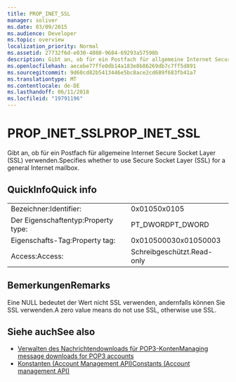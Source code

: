 ```yaml
---
title: PROP_INET_SSL
manager: soliver
ms.date: 03/09/2015
ms.audience: Developer
ms.topic: overview
localization_priority: Normal
ms.assetid: 27732f6d-e030-4080-9684-69293a57598b
description: Gibt an, ob für ein Postfach für allgemeine Internet Secure Socket Layer (SSL) verwenden.
ms.openlocfilehash: aecebe77ffe0db14a183e8b86269db7c7ff5d891
ms.sourcegitcommit: 9d60cd82b5413446e5bc8ace2cd689f683fb41a7
ms.translationtype: MT
ms.contentlocale: de-DE
ms.lasthandoff: 06/11/2018
ms.locfileid: "19791196"
---
```

# <a name="propinetssl"></a><span data-ttu-id="a7012-103">PROP_INET_SSL</span><span class="sxs-lookup"><span data-stu-id="a7012-103">PROP_INET_SSL</span></span>

<span data-ttu-id="a7012-104">Gibt an, ob für ein Postfach für allgemeine Internet Secure Socket Layer (SSL) verwenden.</span><span class="sxs-lookup"><span data-stu-id="a7012-104">Specifies whether to use Secure Socket Layer (SSL) for a general Internet mailbox.</span></span>
  
## <a name="quick-info"></a><span data-ttu-id="a7012-105">QuickInfo</span><span class="sxs-lookup"><span data-stu-id="a7012-105">Quick info</span></span>

|||
|:-----|:-----|
|<span data-ttu-id="a7012-106">Bezeichner:</span><span class="sxs-lookup"><span data-stu-id="a7012-106">Identifier:</span></span>  <br/> |<span data-ttu-id="a7012-107">0x0105</span><span class="sxs-lookup"><span data-stu-id="a7012-107">0x0105</span></span>  <br/> |
|<span data-ttu-id="a7012-108">Der Eigenschaftentyp:</span><span class="sxs-lookup"><span data-stu-id="a7012-108">Property type:</span></span>  <br/> |<span data-ttu-id="a7012-109">PT_DWORD</span><span class="sxs-lookup"><span data-stu-id="a7012-109">PT_DWORD</span></span>  <br/> |
|<span data-ttu-id="a7012-110">Eigenschafts-Tag:</span><span class="sxs-lookup"><span data-stu-id="a7012-110">Property tag:</span></span>  <br/> |<span data-ttu-id="a7012-111">0x01050003</span><span class="sxs-lookup"><span data-stu-id="a7012-111">0x01050003</span></span>  <br/> |
|<span data-ttu-id="a7012-112">Access:</span><span class="sxs-lookup"><span data-stu-id="a7012-112">Access:</span></span>  <br/> |<span data-ttu-id="a7012-113">Schreibgeschützt.</span><span class="sxs-lookup"><span data-stu-id="a7012-113">Read-only</span></span>  <br/> |
   
## <a name="remarks"></a><span data-ttu-id="a7012-114">Bemerkungen</span><span class="sxs-lookup"><span data-stu-id="a7012-114">Remarks</span></span>

<span data-ttu-id="a7012-115">Eine NULL bedeutet der Wert nicht SSL verwenden, andernfalls können Sie SSL verwenden.</span><span class="sxs-lookup"><span data-stu-id="a7012-115">A zero value means do not use SSL, otherwise use SSL.</span></span>
  
## <a name="see-also"></a><span data-ttu-id="a7012-116">Siehe auch</span><span class="sxs-lookup"><span data-stu-id="a7012-116">See also</span></span>

- [<span data-ttu-id="a7012-117">Verwalten des Nachrichtendownloads für POP3-Konten</span><span class="sxs-lookup"><span data-stu-id="a7012-117">Managing message downloads for POP3 accounts</span></span>](managing-message-downloads-for-pop3-accounts.md)  
- [<span data-ttu-id="a7012-118">Konstanten (Account Management API)</span><span class="sxs-lookup"><span data-stu-id="a7012-118">Constants (Account management API)</span></span>](constants-account-management-api.md)

